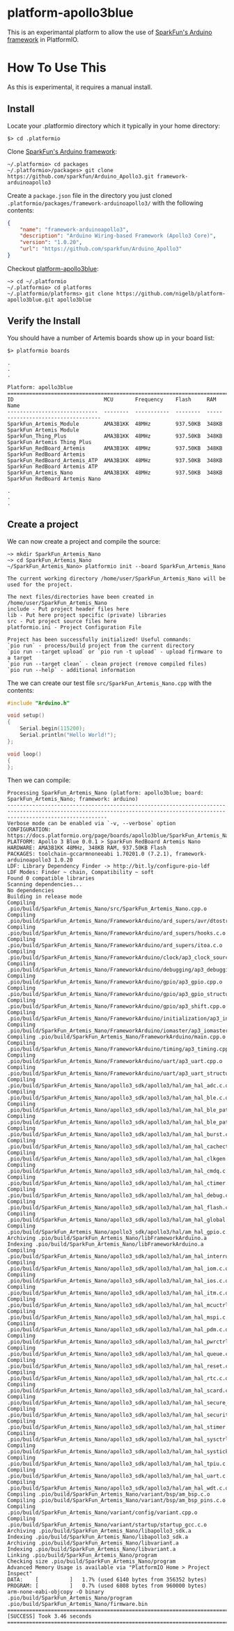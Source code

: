 # platform-apollo3blue
This is an experimantal platform to allow the use of [SparkFun's Arduino framework](https://github.com/sparkfun/Arduino_Apollo3) in PlatformIO.

# How To Use This
As this is experimental, it requires a manual install.

## Install
Locate your .platformio directory which it typically in your home directory:

    $> cd .platformio

Clone [SparkFun's Arduino framework](https://github.com/sparkfun/Arduino_Apollo3):

    ~/.platformio> cd packages
    ~/.platformio>/packages> git clone https://github.com/sparkfun/Arduino_Apollo3.git framework-arduinoapollo3

Create a `package.json` file in the directory you just cloned `.platformio/packages/framework-arduinoapollo3/` with the following contents:

```json
{
    "name": "framework-arduinoapollo3",
    "description": "Arduino Wiring-based Framework (Apollo3 Core)",
    "version": "1.0.20",
    "url": "https://github.com/sparkfun/Arduino_Apollo3"
}
```

Checkout [platform-apollo3blue](https://github.com/nigelb/platform-apollo3blue):

    ~> cd ~/.platformio
    ~/.platformio> cd platforms
    ~/.platformio/platforms> git clone https://github.com/nigelb/platform-apollo3blue.git apollo3blue
    
## Verify the Install
You should have a number of Artemis boards show up in your board list:

    $> platformio boards

    .
    .
    .
    
    Platform: apollo3blue
    ================================================================================
    ID                             MCU       Frequency    Flash     RAM    Name
    -----------------------------  --------  -----------  --------  -----  ------------------------------
    SparkFun_Artemis_Module        AMA3B1KK  48MHz        937.50KB  348KB  SparkFun Artemis Module
    SparkFun_Thing_Plus            AMA3B1KK  48MHz        937.50KB  348KB  SparkFun Artemis Thing Plus
    SparkFun_RedBoard_Artemis      AMA3B1KK  48MHz        937.50KB  348KB  SparkFun RedBoard Artemis
    SparkFun_RedBoard_Artemis_ATP  AMA3B1KK  48MHz        937.50KB  348KB  SparkFun RedBoard Artemis ATP
    SparkFun_Artemis_Nano          AMA3B1KK  48MHz        937.50KB  348KB  SparkFun RedBoard Artemis Nano
    
    .
    .
    .    

## Create a project
We can now create a project and compile the source:

    ~> mkdir SparkFun_Artemis_Nano
    ~> cd SparkFun_Artemis_Nano
    ~/SparkFun_Artemis_Nano> platformio init --board SparkFun_Artemis_Nano
    
    The current working directory /home/user/SparkFun_Artemis_Nano will be used for the project.

    The next files/directories have been created in /home/user/SparkFun_Artemis_Nano
    include - Put project header files here
    lib - Put here project specific (private) libraries
    src - Put project source files here
    platformio.ini - Project Configuration File
    
    Project has been successfully initialized! Useful commands:
    `pio run` - process/build project from the current directory
    `pio run --target upload` or `pio run -t upload` - upload firmware to a target
    `pio run --target clean` - clean project (remove compiled files)
    `pio run --help` - additional information
    

The we can create our test file `src/SparkFun_Artemis_Nano.cpp` with the contents:

```cxx
#include "Arduino.h"

void setup()
{
    Serial.begin(115200);
    Serial.println("Hello World!");
};

void loop()
{
};
```

Then we can compile:

```
Processing SparkFun_Artemis_Nano (platform: apollo3blue; board: SparkFun_Artemis_Nano; framework: arduino)
----------------------------------------------------------------------------------------------------------------------------------------------------------------------------
Verbose mode can be enabled via `-v, --verbose` option
CONFIGURATION: https://docs.platformio.org/page/boards/apollo3blue/SparkFun_Artemis_Nano.html
PLATFORM: Apollo 3 Blue 0.0.1 > SparkFun RedBoard Artemis Nano
HARDWARE: AMA3B1KK 48MHz, 348KB RAM, 937.50KB Flash
PACKAGES: toolchain-gccarmnoneeabi 1.70201.0 (7.2.1), framework-arduinoapollo3 1.0.20
LDF: Library Dependency Finder -> http://bit.ly/configure-pio-ldf
LDF Modes: Finder ~ chain, Compatibility ~ soft
Found 0 compatible libraries
Scanning dependencies...
No dependencies
Building in release mode
Compiling .pio/build/SparkFun_Artemis_Nano/src/SparkFun_Artemis_Nano.cpp.o
Compiling .pio/build/SparkFun_Artemis_Nano/FrameworkArduino/ard_supers/avr/dtostrf.c.o
Compiling .pio/build/SparkFun_Artemis_Nano/FrameworkArduino/ard_supers/hooks.c.o
Compiling .pio/build/SparkFun_Artemis_Nano/FrameworkArduino/ard_supers/itoa.c.o
Compiling .pio/build/SparkFun_Artemis_Nano/FrameworkArduino/clock/ap3_clock_sources.cpp.o
Compiling .pio/build/SparkFun_Artemis_Nano/FrameworkArduino/debugging/ap3_debugging.cpp.o
Compiling .pio/build/SparkFun_Artemis_Nano/FrameworkArduino/gpio/ap3_gpio.cpp.o
Compiling .pio/build/SparkFun_Artemis_Nano/FrameworkArduino/gpio/ap3_gpio_structures.c.o
Compiling .pio/build/SparkFun_Artemis_Nano/FrameworkArduino/gpio/ap3_shift.cpp.o
Compiling .pio/build/SparkFun_Artemis_Nano/FrameworkArduino/initialization/ap3_initialization.cpp.o
Compiling .pio/build/SparkFun_Artemis_Nano/FrameworkArduino/iomaster/ap3_iomaster.cpp.o
Compiling .pio/build/SparkFun_Artemis_Nano/FrameworkArduino/main.cpp.o
Compiling .pio/build/SparkFun_Artemis_Nano/FrameworkArduino/timing/ap3_timing.cpp.o
Compiling .pio/build/SparkFun_Artemis_Nano/FrameworkArduino/uart/ap3_uart.cpp.o
Compiling .pio/build/SparkFun_Artemis_Nano/FrameworkArduino/uart/ap3_uart_structures.c.o
Compiling .pio/build/SparkFun_Artemis_Nano/apollo3_sdk/apollo3/hal/am_hal_adc.c.o
Compiling .pio/build/SparkFun_Artemis_Nano/apollo3_sdk/apollo3/hal/am_hal_ble.c.o
Compiling .pio/build/SparkFun_Artemis_Nano/apollo3_sdk/apollo3/hal/am_hal_ble_patch.c.o
Compiling .pio/build/SparkFun_Artemis_Nano/apollo3_sdk/apollo3/hal/am_hal_ble_patch_b0.c.o
Compiling .pio/build/SparkFun_Artemis_Nano/apollo3_sdk/apollo3/hal/am_hal_burst.c.o
Compiling .pio/build/SparkFun_Artemis_Nano/apollo3_sdk/apollo3/hal/am_hal_cachectrl.c.o
Compiling .pio/build/SparkFun_Artemis_Nano/apollo3_sdk/apollo3/hal/am_hal_clkgen.c.o
Compiling .pio/build/SparkFun_Artemis_Nano/apollo3_sdk/apollo3/hal/am_hal_cmdq.c.o
Compiling .pio/build/SparkFun_Artemis_Nano/apollo3_sdk/apollo3/hal/am_hal_ctimer.c.o
Compiling .pio/build/SparkFun_Artemis_Nano/apollo3_sdk/apollo3/hal/am_hal_debug.c.o
Compiling .pio/build/SparkFun_Artemis_Nano/apollo3_sdk/apollo3/hal/am_hal_flash.c.o
Compiling .pio/build/SparkFun_Artemis_Nano/apollo3_sdk/apollo3/hal/am_hal_global.c.o
Compiling .pio/build/SparkFun_Artemis_Nano/apollo3_sdk/apollo3/hal/am_hal_gpio.c.o
Archiving .pio/build/SparkFun_Artemis_Nano/libFrameworkArduino.a
Indexing .pio/build/SparkFun_Artemis_Nano/libFrameworkArduino.a
Compiling .pio/build/SparkFun_Artemis_Nano/apollo3_sdk/apollo3/hal/am_hal_interrupt.c.o
Compiling .pio/build/SparkFun_Artemis_Nano/apollo3_sdk/apollo3/hal/am_hal_iom.c.o
Compiling .pio/build/SparkFun_Artemis_Nano/apollo3_sdk/apollo3/hal/am_hal_ios.c.o
Compiling .pio/build/SparkFun_Artemis_Nano/apollo3_sdk/apollo3/hal/am_hal_itm.c.o
Compiling .pio/build/SparkFun_Artemis_Nano/apollo3_sdk/apollo3/hal/am_hal_mcuctrl.c.o
Compiling .pio/build/SparkFun_Artemis_Nano/apollo3_sdk/apollo3/hal/am_hal_mspi.c.o
Compiling .pio/build/SparkFun_Artemis_Nano/apollo3_sdk/apollo3/hal/am_hal_pdm.c.o
Compiling .pio/build/SparkFun_Artemis_Nano/apollo3_sdk/apollo3/hal/am_hal_pwrctrl.c.o
Compiling .pio/build/SparkFun_Artemis_Nano/apollo3_sdk/apollo3/hal/am_hal_queue.c.o
Compiling .pio/build/SparkFun_Artemis_Nano/apollo3_sdk/apollo3/hal/am_hal_reset.c.o
Compiling .pio/build/SparkFun_Artemis_Nano/apollo3_sdk/apollo3/hal/am_hal_rtc.c.o
Compiling .pio/build/SparkFun_Artemis_Nano/apollo3_sdk/apollo3/hal/am_hal_scard.c.o
Compiling .pio/build/SparkFun_Artemis_Nano/apollo3_sdk/apollo3/hal/am_hal_secure_ota.c.o
Compiling .pio/build/SparkFun_Artemis_Nano/apollo3_sdk/apollo3/hal/am_hal_security.c.o
Compiling .pio/build/SparkFun_Artemis_Nano/apollo3_sdk/apollo3/hal/am_hal_stimer.c.o
Compiling .pio/build/SparkFun_Artemis_Nano/apollo3_sdk/apollo3/hal/am_hal_sysctrl.c.o
Compiling .pio/build/SparkFun_Artemis_Nano/apollo3_sdk/apollo3/hal/am_hal_systick.c.o
Compiling .pio/build/SparkFun_Artemis_Nano/apollo3_sdk/apollo3/hal/am_hal_tpiu.c.o
Compiling .pio/build/SparkFun_Artemis_Nano/apollo3_sdk/apollo3/hal/am_hal_uart.c.o
Compiling .pio/build/SparkFun_Artemis_Nano/apollo3_sdk/apollo3/hal/am_hal_wdt.c.o
Compiling .pio/build/SparkFun_Artemis_Nano/variant/bsp/am_bsp.c.o
Compiling .pio/build/SparkFun_Artemis_Nano/variant/bsp/am_bsp_pins.c.o
Compiling .pio/build/SparkFun_Artemis_Nano/variant/config/variant.cpp.o
Compiling .pio/build/SparkFun_Artemis_Nano/variant/startup/startup_gcc.c.o
Archiving .pio/build/SparkFun_Artemis_Nano/libapollo3_sdk.a
Indexing .pio/build/SparkFun_Artemis_Nano/libapollo3_sdk.a
Archiving .pio/build/SparkFun_Artemis_Nano/libvariant.a
Indexing .pio/build/SparkFun_Artemis_Nano/libvariant.a
Linking .pio/build/SparkFun_Artemis_Nano/program
Checking size .pio/build/SparkFun_Artemis_Nano/program
Advanced Memory Usage is available via "PlatformIO Home > Project Inspect"
DATA:    [          ]   1.7% (used 6140 bytes from 356352 bytes)
PROGRAM: [          ]   0.7% (used 6808 bytes from 960000 bytes)
arm-none-eabi-objcopy -O binary .pio/build/SparkFun_Artemis_Nano/program .pio/build/SparkFun_Artemis_Nano/firmware.bin
======================================================================= [SUCCESS] Took 3.46 seconds =======================================================================

```
  
